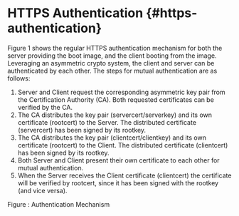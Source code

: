 # HTTPS Authentication {#https-authentication}

Figure 1 shows the regular HTTPS authentication mechanism for both the server providing the boot image, and the client booting from the image. Leveraging an asymmetric crypto system, the client and server can be authenticated by each other. The steps for mutual authentication are as follows:

1.  Server and Client request the corresponding asymmetric key pair from the Certification Authority (CA). Both requested certificates can be verified by the CA.
2.  The CA distributes the key pair (servercert/serverkey) and its own certificate (rootcert) to the Server. The distributed certificate (servercert) has been signed by its rootkey.
3.  The CA distributes the key pair (clientcert/clientkey) and its own certificate (rootcert) to the Client. The distributed certificate (clientcert) has been signed by its rootkey.
4.  Both Server and Client present their own certificate to each other for mutual authentication.
5.  When the Server receives the Client certificate (clientcert) the certificate will be verified by rootcert, since it has been signed with the rootkey (and vice versa).

Figure : Authentication Mechanism